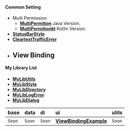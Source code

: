 #### Common Setting
- Multi Permission
  - [**MultiPermition**](https://github.com/gzeinnumer/MultiPermition) Java Version.
  - [**MultiPermitionkt**](https://github.com/gzeinnumer/MultiPermitionkt) Kotlin Version.
- [**StatusBarStyle**](https://github.com/gzeinnumer/StatusBarStyle)
- [**CleartextTrafficError**](https://github.com/gzeinnumer/CleartextTrafficError)
- View Binding
  - 

#### My Library List
- [**MyLibUtils**](https://github.com/gzeinnumer/MyLibUtils)
- [**MyLibStyle**](https://github.com/gzeinnumer/MyLibStyle)
- [**MyLibDirectory**](https://github.com/gzeinnumer/MyLibDirectory)
- [**MyLibLogError**](https://github.com/gzeinnumer/MyLibLogError)
- [**MyLibDialog**](https://github.com/gzeinnumer/MyLibDialog)

| base | data | di | ui | utils |
|:-----|:-----|:---|:---|:-----|
| `Soon` | `Soon` | `Soon` | [**ViewBindingExample**](https://github.com/gzeinnumer/ViewBindingExample) | `Soon` |
